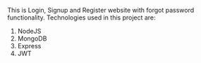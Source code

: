 This is Login, Signup and Register website with forgot password functionality. 
Technologies used in this project are:
1. NodeJS
2. MongoDB
3. Express
4. JWT